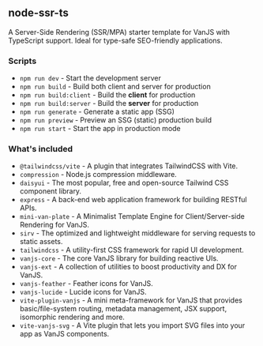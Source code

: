 ## node-ssr-ts

A Server-Side Rendering (SSR/MPA) starter template for VanJS with TypeScript support. Ideal for type-safe SEO-friendly applications.


### Scripts

* `npm run dev` - Start the development server
* `npm run build` - Build both client and server for production
* `npm run build:client` - Build the **client** for production
* `npm run build:server` - Build the **server** for production
* `npm run generate` - Generate a static app (SSG)
* `npm run preview` - Preview an SSG (static) production build
* `npm run start` - Start the app in production mode


### What's included

* `@tailwindcss/vite` - A plugin that integrates TailwindCSS with Vite.
* `compression` - Node.js compression middleware.
* `daisyui` - The most popular, free and open-source Tailwind CSS component library.
* `express` - A back-end web application framework for building RESTful APIs.
* `mini-van-plate` - A Minimalist Template Engine for Client/Server-side Rendering for VanJS.
* `sirv` - The optimized and lightweight middleware for serving requests to static assets.
* `tailwindcss` - A utility-first CSS framework for rapid UI development.
* `vanjs-core` - The core VanJS library for building reactive UIs.
* `vanjs-ext` - A collection of utilities to boost productivity and DX for VanJS.
* `vanjs-feather` - Feather icons for VanJS.
* `vanjs-lucide` - Lucide icons for VanJS.
* `vite-plugin-vanjs` - A mini meta-framework for VanJS that provides basic/file-system routing, metadata management, JSX support, isomorphic rendering and more.
* `vite-vanjs-svg` - A Vite plugin that lets you import SVG files into your app as VanJS components.
